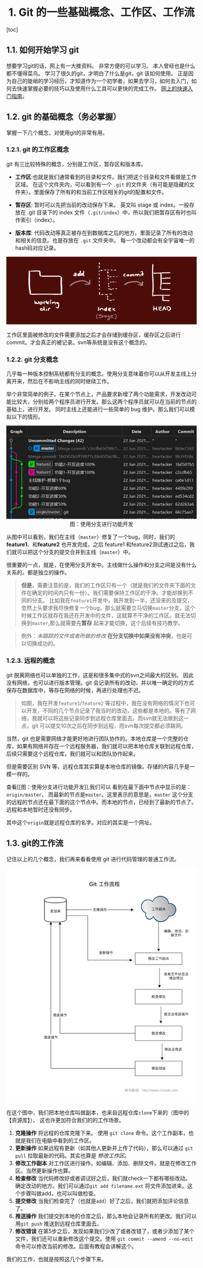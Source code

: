 <div align=center>

# 1. Git 的一些基础概念、工作区、工作流
</div>

[toc]


## 1.1. 如何开始学习 git

想要学习git的话，网上有一大推资料。 非常方便的可以学习。 本人曾经也是什么都不懂得菜鸟。 学习了很久的git，才明白了什么是git，git 该如何使用。 正是因为自己的陡峭的学习经历，才知道作为一个初学者，如果去学习，如何去入门，如何去快速掌握必要的技巧以及使用什么工具可以更快的完成工作。 [网上的快速入门指南](https://www.runoob.com/manual/git-guide/)。

## 1.2. git 的基础概念（务必掌握）
掌握一下几个概念，对使用git的非常有用。

### 1.2.1. git 的工作区概念
git 有三比较特殊的概念，分别是工作区，暂存区和版本库。

- **工作区**:也就是我们通常看到的目录和文件。我们把这个目录和文件看做是工作区域。 在这个文件夹内，可以看到有一个 `.git` 的文件夹（有可能是隐藏的文件夹）。里面保存了所有的和当前工作区相关的git的配置和文件。

- **暂存区**: 暂时可以先把当前的改动保存下来。 英文叫 stage 或 index。一般存放在 .git 目录下的 index 文件（`.git/index`）中，所以我们把暂存区有时也叫作索引（index）。

- **版本库**: 代码改动等真正被存在到数据库之后的地方。里面记录了所有的改动和相关的信息。也是存放在 `.git` 文件夹中。 每一个改动都会有全宇宙唯一的hash码对应记录。

![git-tree](image/git-tree.png)


工作区里面被修改的文件需要添加之后才会存储到缓存区，缓存区之后进行commit。才会真正的被记录。svn等系统是没有这个概念的。

### 1.2.2. git 分支概念
几乎每一种版本控制系统都有分支的概念。使用分支意味着你可以从开发主线上分离开来，然后在不影响主线的同时继续工作。

举个非常简单的例子。在某个节点上，产品要求新增了两个功能需求，开发改动可能比较大，分别给两个程序员进行开发。那么这两个程序员就可以在当前的节点的基础上，进行开发。 同时主线上还能进行一些简单的 bug 维护。那么我们可以模拟以下的情形。

<div align=center>

![分支开发](image/git-branch-dev.png)
图：使用分支进行功能开发
</div>

从图中可以看到，我们在主线（`master`）修复了一个bug，同时，我们的**feature1**、和**feature2** 也开发完成，之后 feature1 和feature2测试通过之后，我们就可以把这个分支的提交合并到主线（`master`）中。


很重要的一点，就是，在使用分支开发中。主线做什么操作和分支之间是没有什么关系的。都是独立的操作。

>**但是**，需要注意的是，我们的工作区只有一个（就是我们的文件夹下面的文件在确定的时间内只有一份）。我们需要保持工作区的干净。才能却换到不同的分支。
比如我在`feature1`开发中，我开发到一半，还没来的及提交，忽然上头要求我尽快修复一个bug，那么就需要立马切换`master`分支。这个时候工作区就存在我还在开发中的文件，这就算不干净的工作区。就无法切换到`master`,那么就需要先**暂存** 起来才能切换，这个后续有技巧教学。

> 例外：*未跟踪的文件或者所做的修改* **在分支切换中如果没有冲突**，也是可以切换成功的。

### 1.2.3. 远程的概念
git 脱离网络也可以单独的工作，这是和很多集中式的svn之间最大的区别。 因此没有网络，也可以进行版本管理。git 会记录所有的改动，并以唯一确定的的方式保存在数据库中，等存在网络的时候，再进行处理也不迟。

>如图，我在开发`feature1`/`feature2` 等过程中，我在没有网络的情况下也可以开发，不同的几个节点记录了我当时的改动，这些都是本地的。等有了网络，我就可以将这些记录同步到远程仓库里面去。而svn就无法做到这一点，git 可以提交10次之后在同步到远程，而svn每次提交都必须联网。

当然，git 也是需要网络才能更好地进行团队协作的。本地仓库是一个完整的仓库，如果有网络并存在一个远程服务器，我们就可以把本地仓库关联到远程仓库，后续只需要这个远程仓库，我们就可以和团队协作起来。

但是需要区别 SVN 等，远程仓库其实算是本地仓库的镜像。存储的内容几乎是一模一样的。

查看[[图：使用分支进行功能开发]],我们可以 看到在最下面中节点中显示的是：`origin/master`， 而最新的节点是`master`。这里表示的意思是，`master` 这个分支的远程的节点还在最下面的这个节点中。而本地的节点，已经到了最新的节点了。 远程和本地暂时还没有同步。

其中这个`origin`就是远程仓库的名字。对应的其实是一个网址。

## 1.3. git的工作流

记住以上的几个概念，我们再来看看使用 git 进行代码管理的普通工作流。
<div align=center>

![git-process](image/git-process.png)
</div>

在这个图中，我们把本地仓库叫做副本，也来自远程仓库`clone`下来的（图中的【资源库】）， 这也许更加符合我们的的工作场景。

1. **克隆操作** 将远程的仓库克隆下来。 使用 `git clone` 命令。这个工作副本，也就是我们在电脑中看到的工作区。
2. **更新操作** 如果远程有更新（如其他人更新并上传了代码），那么可以通过 `git pull` 拉取最新的代码。其实也算是 *修改工作区*。
3. **修改工作副本** 对工作区进行操作。如编辑、添加、删除文件。就是在修改工作区。当然更新操作也算。
4. **检查修改** 当代码修改好或者调试好之后，我们就check一下都有哪些改动。 确定改动的地方。我们可以通过`git add filename.ext` 将文件添加进来。这个步骤叫做add，也可以叫做检查。
5. **提交修改** 当我们检查完了（也就是`add`）好了之后，我们就把添加评论信息了。
6. **推送操作** 我们提交到本地的仓库之后，那么本地会记录所有的更改。我们可以用`git push` 推送到远程仓库里面去。
7. **修改错误** 在第5步之后，发现如果我们少改了或者改错了，或者少添加了某个文件，我们还可以重新修改这个提交。使用 `git commit --amend --no-edit` 命令可以修改当前的修改。后面有教程会讲解这个。

我们的工作，也就是按照这几个步骤下来。



